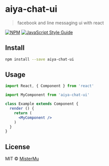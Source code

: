 # aiya-chat-ui

> facebook and line messaging ui with react

[![NPM](https://img.shields.io/npm/v/aiya-chat-ui.svg)](https://www.npmjs.com/package/aiya-chat-ui) [![JavaScript Style Guide](https://img.shields.io/badge/code_style-standard-brightgreen.svg)](https://standardjs.com)

## Install

```bash
npm install --save aiya-chat-ui
```

## Usage

```jsx
import React, { Component } from 'react'

import MyComponent from 'aiya-chat-ui'

class Example extends Component {
  render () {
    return (
      <MyComponent />
    )
  }
}
```

## License

MIT © [MisterMu](https://github.com/MisterMu)
